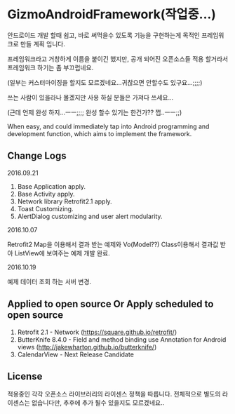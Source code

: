 # GizmoAndroidFramework(작업중...)
안드로이드 개발 할때 쉽고, 바로 써먹을수 있도록 기능을 구현하는게 목적인 프레임워크로 만들 계획 입니다.

프레임워크라고 거창하게 이름을 붙이긴 했지만, 공개 되어진 오픈소스들 적용 할거라서 프레임워크 하기는 좀 부끄럽네요.

(일부는 커스터마이징을 할지도 모르겠네요...귀찮으면 안할수도 있구요...;;;;)

쓰는 사람이 있을라나 몰겠지만 사용 하실 분들은 가져다 쓰세요...

(근데 언제 완성 하지...ㅡㅡ;;;; 완성 할수 있기는 한건가?? 쩝..ㅡㅡ;;)

When easy, and could immediately tap into Android programming and development function, which aims to implement the framework.

Change Logs
----------------------------------------------------------
2016.09.21

1. Base Application apply.
2. Base Activity apply.
3. Network library Retrofit2.1 apply.
4. Toast Customizing.
5. AlertDialog customizing and user alert modularity.

2016.10.07

 Retrofit2 Map을 이용해서 결과 받는 예제와 Vo(Model??) Class이용해서 결과값 받아 ListView에 보여주는
 예제 개발 완료.

2016.10.19
 
 예제 데이터 조회 하는 서버 변경.

Applied to open source Or Apply scheduled to open source
--------------------------------------------------------
1. Retrofit 2.1 - Network (https://square.github.io/retrofit/)
2. ButterKnife 8.4.0 - Field and method binding use Annotation for Android views (http://jakewharton.github.io/butterknife/) 
3. CalendarView - Next Release Candidate

License
--------------------------------------------------------
적용중인 각각 오픈소스 라이브러리의 라이센스 정책을 따릅니다.
전체적으로 별도의 라이센스는 없습니다만, 추후에 추가 될수 있을지도 모르겠네요..
